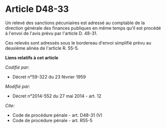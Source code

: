 # Article D48-33

Un relevé des sanctions pécuniaires est adressé au  comptable de la direction générale des finances publiques en même temps
qu'il est procédé à l'envoi de l'avis prévu par l'article D. 48-31. 

Ces relevés sont adressés sous le bordereau d'envoi simplifié prévu au deuxième alinéa de l'article R. 55-5.

**Liens relatifs à cet article**

_Codifié par_:

  - Décret n°59-322 du 23 février 1959

_Modifié par_:

  - Décret n°2014-552 du 27 mai 2014 - art. 12

_Cite_:

  - Code de procédure pénale - art. D48-31 (V)
  - Code de procédure pénale - art. R55-5
